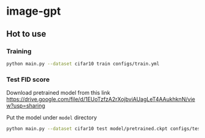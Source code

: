 # image-gpt

## Hot to use

### Training

```bash
python main.py --dataset cifar10 train configs/train.yml
```

### Test FID score

Download pretrained model from this link
https://drive.google.com/file/d/1EUoTzfzA2rXojbviAUagLeT4AAukhknN/view?usp=sharing

Put the model under `model` directory

```bash
python main.py --dataset cifar10 test model/pretrained.ckpt configs/test.yml
```
